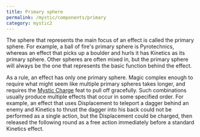 ```yaml
---
title: Primary sphere
permalink: /mystic/components/primary
category: mystic2
---
```

The sphere that represents the main focus of an effect is called the
primary sphere. For example, a ball of fire's primary sphere is
Pyrotechnics, whereas an effect that picks up a boulder and hurls it has
Kinetics as its primary sphere. Other spheres are often mixed in, but
the primary sphere will always be the one that represents the basic
function behind the effect.

As a rule, an effect has only one primary sphere. Magic complex enough
to require what might seem like multiple primary spheres takes longer,
and requires the [Mystic Charge](/mystic/feats/mystic-charge) feat to
pull off gracefully. Such combinations usually produce multiple effects
that occur in some specified order. For example, an effect that uses
Displacement to teleport a dagger behind an enemy and Kinetics to thrust
the dagger into his back could not be performed as a single action, but
the Displacement could be charged, then released the following round as
a free action immediately before a standard Kinetics effect.
